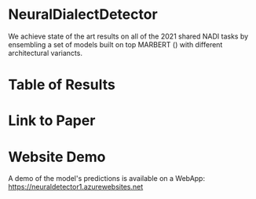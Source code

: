 # NeuralDialectDetector

We achieve state of the art results on all of the 2021 shared NADI tasks by ensembling a set of  models built on top MARBERT () with different architectural variancts. 

# Table of Results



# Link to Paper



# Website Demo

A demo of the model's predictions is available on a WebApp: https://neuraldetector1.azurewebsites.net